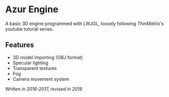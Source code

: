 # Azur Engine
A basic 3D engine programmed with LWJGL, loosely following *ThinMatrix*'s youtube tutorial series.

## Features
- 3D model importing (OBJ format)
- Specular lighting
- Transparent textures
- Fog
- Camera movement system


*Written in 2016-2017, revised in 2019*
